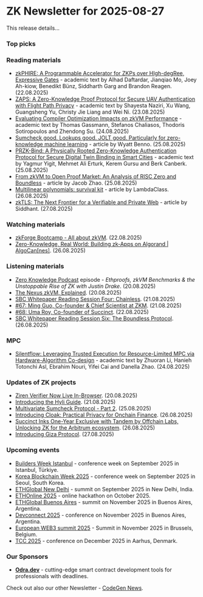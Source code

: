 # ZK Newsletter for 2025-08-27
This release details...

### Top picks

### Reading materials 
* [zkPHIRE: A Programmable Accelerator for ZKPs over HIgh-degRee, Expressive Gates](https://arxiv.org/pdf/2508.16738) - academic text by Alhad Daftardar, Jianqiao Mo, Joey Ah-kiow, Benedikt Bünz, Siddharth Garg and Brandon Reagen. (22.08.2025)
* [ZAPS: A Zero-Knowledge Proof Protocol for Secure UAV Authentication with Flight Path Privacy](https://arxiv.org/pdf/2508.17043) - academic text by  Shayesta Naziri, Xu Wang, Guangsheng Yu, Christy Jie Liang and Wei Ni. (23.08.2025)
* [Evaluating Compiler Optimization Impacts on zkVM Performance](https://arxiv.org/pdf/2508.17518) - academic text by Thomas Gassmann, Stefanos Chaliasos, Thodoris Sotiropoulos and Zhendong Su. (24.08.2025)
* [Sumcheck good. Lookups good. JOLT good. Particularly for zero-knowledge machine learning](https://blog.icme.io/sumcheck-good-lookups-good-jolt-good-particularly-for-zero-knowledge-machine-learning/) - article by Wyatt Benno. (25.08.2025)
* [PRZK-Bind: A Physically Rooted Zero-Knowledge Authentication Protocol for Secure Digital Twin Binding in Smart Cities](https://arxiv.org/pdf/2508.17913) - academic text by Yagmur Yigit, Mehmet Ali Erturk, Kerem Gursu and Berk Canberk. (25.08.2025)
* [From zkVM to Open Proof Market: An Analysis of RISC Zero and Boundless](https://medium.com/@0xjacobzhao/from-zkvm-to-open-proof-market-an-analysis-of-risc-zero-and-boundless-7bf96d503266) - article by Jacob Zhao. (25.08.2025)
* [Multilinear polynomials: survival kit](https://blog.lambdaclass.com/multilinear-polynomials-survival-kit/) - article by LambdaClass. (26.08.2025)
* [zkTLS: The Next Frontier for a Verifiable and Private Web](https://medium.com/@savvysid/zktls-the-next-frontier-for-a-verifiable-and-private-web-b40226441a22) - article by Siddhant. (27.08.2025)
 
### Watching materials
* [zkForge Bootcamp - All about zkVM](https://www.youtube.com/watch?v=A6RMcm8xYTM). (22.08.2025)
* [Zero-Knowledge, Real World: Building zk-Apps on Algorand | AlgoCan[nes]](https://www.youtube.com/watch?v=bRvQL2rTJQs). (26.08.2025)

### Listening materials
* [Zero Knowledge Podcast](https://zeroknowledge.fm/podcast/373/) episode - *Ethproofs, zkVM Benchmarks & the Unstoppable Rise of ZK with Justin Drake*. (20.08.2025)
* [The Nexus zkVM, Explained](https://www.youtube.com/watch?v=QjPPzMfCdFc). (20.08.2025)
* [SBC Whitepaper Reading Session Four: Chainless](https://www.youtube.com/watch?v=5KuZW1rpfGY). (21.08.2025)
* [#67: Ming Guo, Co-founder & Chief Scientist at ZKM](https://www.youtube.com/watch?v=b5lRAm_3w_U). (21.08.2025)
* [#68: Uma Roy, Co-founder of Succinct](https://www.youtube.com/watch?v=WP0glKeQSQk). (22.08.2025)
* [SBC Whitepaper Reading Session Six: The Boundless Protocol](https://www.youtube.com/watch?v=80AA4Lb60Vk). (26.08.2025)

### MPC
* [Silentflow: Leveraging Trusted Execution for Resource-Limited MPC via Hardware-Algorithm Co-design](https://arxiv.org/pdf/2508.13357) - academic text by Zhuoran Li, Hanieh Totonchi Asl, Ebrahim Nouri, Yifei Cai and Danella Zhao. (24.08.2025)

### Updates of ZK projects
* [Ziren Verifier Now Live In-Browser](https://www.zkm.io/blog/ziren-verifier-now-live-in-browser). (20.08.2025)
* [Introducing the Hyli Guide](https://blog.hyli.org/introducing-the-hyli-guide/). (21.08.2025)
* [Multivariate Sumcheck Protocol - Part 2](https://www.zkm.io/blog/multivariate-sumcheck-protocol-part-2). (25.08.2025)
* [Introducing Cloak: Practical Privacy for Onchain Finance](https://scroll.io/blog/introducing-cloak). (26.08.2025)
* [Succinct Inks One-Year Exclusive with Tandem by Offchain Labs, Unlocking ZK for the Arbitrum ecosystem](https://blog.succinct.xyz/arbitrum/). (26.08.2025)
* [Introducing Giza Protocol](https://www.gizatech.xyz/blog/introducing-giza-protocol). (27.08.2025)

### Upcoming events
* [Builders Week Istanbul](https://buildersweekistanbul.com/) - conference week on September 2025 in Istanbul, Türkiye.
* [Korea Blockchain Week 2025](https://koreablockchainweek.com/) - conference week on September 2025 in Seoul, South Korea.
* [ETHGlobal New Delhi](https://ethglobal.com/events/newdelhi) - summit on September 2025 in New Delhi, India.
* [ETHOnline 2025](https://ethglobal.com/events/ethonline2025) - online hackathon on October 2025. 
* [ETHGlobal Buenos Aires](https://ethglobal.com/events/buenosaires) - summit on November 2025 in Buenos Aires, Argentina.
* [Devconnect 2025](https://devconnect.org/) - conference on November 2025 in Buenos Aires, Argentina. 
* [European WEB3 summit 2025](https://www.web3eurosummit.eu/) - Summit in November 2025 in Brussels, Belgium.
* [TCC 2025](https://tcc.iacr.org/2025/) - conference on December 2025 in  Aarhus, Denmark.

### Our Sponsors
* **[Odra.dev](https://odra.dev)** - cutting-edge smart contract development tools for professionals with deadlines.

Check out also our other Newsletter - [CodeGen News](https://codegen.substack.com/p/codegen-news-for-2025-06-02). 

